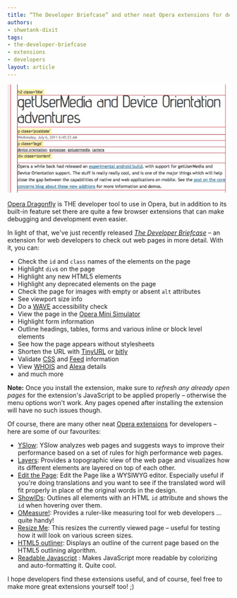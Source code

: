 ```yaml
---
title: “The Developer Briefcase” and other neat Opera extensions for developers
authors:
- shwetank-dixit
tags:
- the-developer-briefcase
- extensions
- developers
layout: article
---
```

<span class='imgright'><img alt='' src='/blog/the-developer-briefcase-and-other-neat-opera-extensions-for-developers/screenshot2.jpg' /></span>

<p><a href="http://www.opera.com/dragonfly/" target="_blank">Opera Dragonfly</a> is THE developer tool to use in Opera, but in addition to its built-in feature set there are quite a few browser extensions that can make debugging and development even easier.</p>

<p>In light of that, we&#39;ve just recently released <i><a href="https://addons.opera.com/en/addons/extensions/details/the-developer-briefcase" target="_blank">The Developer Briefcase</a></i> – an extension for web developers to check out web pages in more detail. With it, you can:</p>

<ul class="bullets"><li>Check the <code>id</code> and <code>class</code> names of the elements on the page</li><li>Highlight <code>div</code>s on the page</li><li>Highlight any new HTML5 elements</li><li>Highlight any deprecated elements on the page</li><li>Check the page for images with empty or absent <code>alt</code> attributes</li><li>See viewport size info</li><li>Do a <a href="http://wave.webaim.org">WAVE</a> accessibility check</li><li>View the page in the <a href="http://www.opera.com/developer/tools/mini/">Opera Mini Simulator</a></li><li>Highlight form information</li><li>Outline headings, tables, forms and various inline or block level elements</li><li>See how the page appears without stylesheets</li><li>Shorten the URL with <a href="http://tinyurl.com/">TinyURL</a> or <a href="https://bitly.com/">bitly</a></li><li>Validate <a href="http://jigsaw.w3.org/css-validator/" title="W3C CSS Validator">CSS</a> and <a href="http://validator.w3.org/feed/" title="W3C Feed validator">Feed</a> information</li><li>View <a href="http://www.whois.sc">WHOIS</a> and <a href="http://www.alexa.com/">Alexa</a> details</li><li>and much more</li></ul>

<p class="note"><strong>Note:</strong> Once you install the extension, make sure to <em>refresh any already open pages</em> for the extension&#39;s JavaScript to be applied properly – otherwise the menu options won&#39;t work. Any pages opened after installing the extension will have no such issues though.</p>

<p>Of course, there are many other neat <a href="https://addons.opera.com">Opera extensions</a> for developers – here are some of our favourites:</p>

<ul class="bullets"><li><a href="https://addons.opera.com/en/addons/extensions/details/yslow" target="_blank">YSlow</a>: YSlow analyzes web pages and suggests ways to improve their performance based on a set of rules for high performance web pages.</li><li><a href="https://addons.opera.com/en/addons/extensions/details/layers" target="_blank">Layers</a>: Provides a topographic view of the web page and visualizes how its different elements are layered on top of each other.</li><li><a href="https://addons.opera.com/en/addons/extensions/details/edit-the-page" target="_blank">Edit the Page</a>: Edit the Page like a WYSIWYG editor. Especially useful if you&#39;re doing translations and you want to see if the translated word will fit properly in place of the original words in the design.</li><li><a href="https://addons.opera.com/en/addons/extensions/details/show-ids" target="_blank">ShowIDs</a>: Outlines all elements with an HTML <code>id</code> attribute and shows the <code>id</code> when hovering over them.</li><li><a href="https://addons.opera.com/en/addons/extensions/details/omeasure" target="_blank">OMeasure!</a>: Provides a ruler-like measuring tool for web developers ... quite handy!</li><li><a href="https://addons.opera.com/en/addons/extensions/details/resize-me" target="_blank">Resize Me</a>: This resizes the currently viewed page – useful for testing how it will look on various screen sizes.</li><li><a href="https://addons.opera.com/en/addons/extensions/details/html5-outliner" target="_blank">HTML5 outliner</a>: Displays an outline of the current page based on the HTML5 outlining algorithm.</li><li><a href="https://addons.opera.com/en/addons/extensions/details/readable-javascript" target="_blank">Readable Javascript</a> : Makes JavaScript more readable by colorizing and auto-formatting it. Quite cool.</li></ul>

<p>I hope developers find these extensions useful, and of course, feel free to make more great extensions yourself too! ;) </p>
